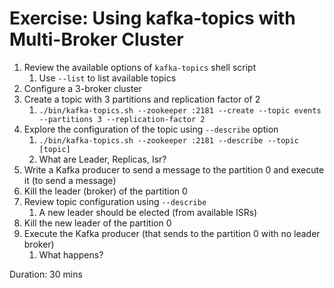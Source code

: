 # Exercise: Using kafka-topics with Multi-Broker Cluster

1. Review the available options of `kafka-topics` shell script
    1. Use `--list` to list available topics
2. Configure a 3-broker cluster
3. Create a topic with 3 partitions and replication factor of 2
    1. `./bin/kafka-topics.sh --zookeeper :2181 --create --topic events --partitions 3 --replication-factor 2`
4. Explore the configuration of the topic using `--describe` option
    1. `./bin/kafka-topics.sh --zookeeper :2181 --describe --topic [topic]`
    2. What are Leader, Replicas, Isr?
5. Write a Kafka producer to send a message to the partition 0 and execute it (to send a message)
6. Kill the leader (broker) of the partition 0
7. Review topic configuration using `--describe`
    1. A new leader should be elected (from available ISRs)
8. Kill the new leader of the partition 0
9. Execute the Kafka producer (that sends to the partition 0 with no leader broker)
    1. What happens?

Duration: 30 mins